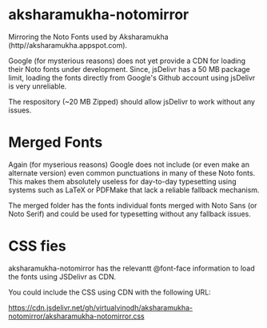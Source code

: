 # aksharamukha-notomirror

Mirroring the Noto Fonts used by Aksharamukha (http//aksharamukha.appspot.com).

Google (for mysterious reasons) does not yet provide a CDN for loading their Noto fonts under development. Since, jsDelivr has a 50 MB package limit, loading the fonts directly from Google's Github account using jsDelivr is very unreliable.

The respository (~20 MB Zipped) should allow jsDelivr to work without any issues.

# Merged Fonts #
Again (for myserious reasons) Google does not include (or even make an alternate version) even common punctuations in many of these Noto fonts. This makes them absolutely useless for day-to-day typesetting using systems such as LaTeX or PDFMake that lack a reliable fallback mechanism.

The merged folder has the fonts individual fonts merged with Noto Sans (or Noto Serif) and could be used for typesetting without any fallback issues.

# CSS fies #
aksharamukha-notomirror has the relevantt @font-face information to load the fonts using JSDelivr as CDN.

You could include the CSS using CDN with the following URL:

https://cdn.jsdelivr.net/gh/virtualvinodh/aksharamukha-notomirror/aksharamukha-notomirror.css